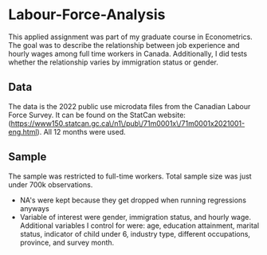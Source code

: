 # Labour-Force-Analysis
This applied assignment was part of my graduate course in Econometrics. The goal was to describe the relationship between job experience and hourly wages among full time workers in Canada. Additionally, I did tests whether the relationship varies by immigration status or gender. 

## Data 
The data is the 2022 public use microdata files from the Canadian Labour Force Survey. It can be found on the StatCan website: (https://www150.statcan.gc.ca\/n1\/pub\/71m0001x\/71m0001x2021001-eng.html). All 12 months were used.

## Sample 
The sample was restricted to full-time workers. Total sample size was just under 700k observations.

- NA's were kept because they get dropped when running regressions anyways
- Variable of interest were gender, immigration status, and hourly wage. Additional variables I control for were: age, education attainment, marital status, indicator of child under 6, industry type, different occupations, province, and survey month. 



